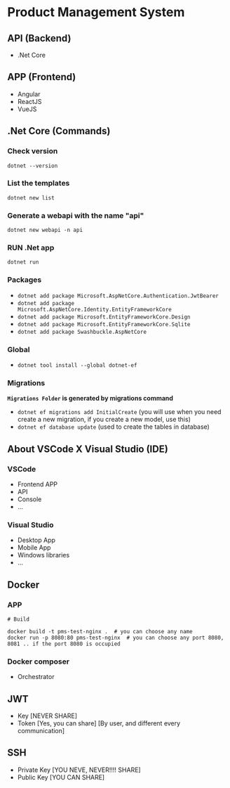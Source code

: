 # Product Management System

## API (Backend)

- .Net Core


## APP (Frontend)

- Angular
- ReactJS
- VueJS

## .Net Core (Commands)

### Check version
```shell
dotnet --version
```

### List the templates
```shell
dotnet new list
```

### Generate a webapi with the name "api"
```shell
dotnet new webapi -n api
```

### RUN .Net app
```shell
dotnet run
```

### Packages

- `dotnet add package Microsoft.AspNetCore.Authentication.JwtBearer`
- `dotnet add package Microsoft.AspNetCore.Identity.EntityFrameworkCore`
- `dotnet add package Microsoft.EntityFrameworkCore.Design`
- `dotnet add package Microsoft.EntityFrameworkCore.Sqlite`
- `dotnet add package Swashbuckle.AspNetCore`

### Global
- `dotnet tool install --global dotnet-ef`


### Migrations
**`Migrations Folder` is generated by migrations command**

- `dotnet ef migrations add InitialCreate` (you will use when you need create a new migration, if you create a new model, use this)
- `dotnet ef database update` (used to create the tables in database)


## About VSCode X Visual Studio (IDE)

### VSCode
- Frontend APP
- API
- Console
- ...


### Visual Studio 
- Desktop App
- Mobile App
- Windows libraries 
- ...


## Docker 

### APP
```shell
# Build

docker build -t pms-test-nginx .  # you can choose any name
docker run -p 8080:80 pms-test-nginx  # you can choose any port 8080, 8081 .. if the port 8080 is occupied

```

### Docker composer

- Orchestrator 


## JWT
- Key [NEVER SHARE]
- Token [Yes, you can share] [By user, and different every communication]


## SSH

- Private Key [YOU NEVE, NEVER!!!! SHARE]
- Public Key [YOU CAN SHARE]

